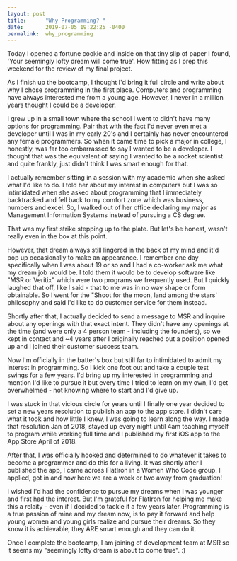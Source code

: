 ```yaml
---
layout: post
title:      "Why Programming? "
date:       2019-07-05 19:22:25 -0400
permalink:  why_programming
---
```



Today I opened a fortune cookie and inside on that tiny slip of paper I found, 'Your seemingly lofty dream will come true'. How fitting as I prep this weekend for the review of my final project. 

As I finish up the bootcamp, I thought I'd bring it full circle and write about why I chose programming in the first place. Computers and programming have always interested me from a young age. However, I never in a million years thought I could be a developer. 

I grew up in a small town where the school I went to didn't have many options for programming. Pair that with the fact I'd never even met a developer until I was in my early 20's and I certainly has never encountered any female programmers. So when it came time to pick a major in college, I honestly, was far too embarrassed to say I wanted to be a developer. I thought that was the equivalent of saying I wanted to be a rocket scientist and quite frankly, just didn't think I was smart enough for that. 

I actually remember sitting in a session with my academic when she asked what I'd like to do. I told her about my interest in computers but I was so intimidated when she asked about programming that I immediately backtracked and fell back to my comfort zone which was business, numbers and excel. So, I walked out of her office declaring my major as Management Information Systems instead of pursuing a CS degree. 

That was my first strike stepping up to the plate. But let's be honest, wasn't really even in the box at this point. 

However, that dream always still lingered in the back of my mind and it'd pop up occasionally to make an appearance. I remember one day specifically when I was about 19 or so and I had a co-worker ask me what my dream job would be. I told them it would be to develop software like "MSR or Veritix" which were two programs we frequently used. But I quickly laughed that off, like I said - that to me was in no way shape or form obtainable. So I went for the "Shoot for the moon, land among the stars' philosophy and said I'd like to do customer service for them instead. 

Shortly after that, I actually decided to send a message to MSR and inquire about any openings with that exact intent. They didn't have any openings at the time (and were only a 4 person team - including the founders), so we kept in contact and ~4 years after I originally reached out a position opened up and I joined their customer success team. 

Now I'm officially in the batter's box but still far to intimidated to admit my interest in programming. So I kick one foot out and take a couple test swings for a few years. I'd bring up my interested in programming and mention I'd like to pursue it but every time I tried to learn on my own, I'd get overwhelmed - not knowing where to start and I'd give up. 

I was stuck in that vicious circle for years until I finally one year decided to set a new years resolution to publish an app to the app store. I didn't care what it took and how little I knew, I was going to learn along the way. I made that resolution Jan of 2018, stayed up every night until 4am teaching myself to program while working full time and I published my first iOS app to the App Store April of 2018. 

After that, I was officially hooked and determined to do whatever it takes to become a programmer and do this for a living. It was shortly after I published the app, I came across FlatIron in a Women Who Code group. I applied, got in and now here we are a week or two away from graduation! 

I wished I'd had the confidence to pursue my dreams when I was younger and first had the interest. But I'm grateful for FlatIron for helping me make this a relaity - even if I decided to tackle it a few years later. Programming is a true passion of mine and my dream now, is to pay it forward and help young women and young girls realize and pursue their dreams. So they know it is achievable, they ARE smart enough and they can do it. 

Once I complete the bootcamp, I am joining of development team at MSR so it seems my "seemingly lofty dream is about to come true". :) 

